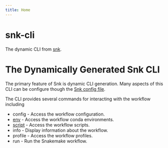 ```yaml
---
title: Home
---
```

# snk-cli

The dynamic CLI from [snk](https://snk.wytamma.com/). 

# The Dynamically Generated Snk CLI

The primary feature of Snk is dynamic CLI generation. Many aspects of this CLI can be configure though the [Snk config file](/snk_config_file/). 

The CLI provides several commands for interacting with the workflow including 

- config - Access the workflow configuration.
- [env](/CLI/env/) - Access the workflow conda environments.
- [script](/CLI/script/) - Access the workflow scripts.
- info - Display information about the workflow.
- profile - Access the workflow profiles.
- run - Run the Snakemake workflow.
